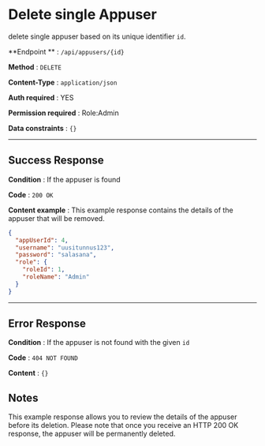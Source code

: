 # Delete single Appuser

delete single appuser based on its unique identifier `id`.

**Endpoint ** : `/api/appusers/{id}`

**Method** : `DELETE`

**Content-Type** : `application/json`

**Auth required** : YES

**Permission required** : Role:Admin

**Data constraints** : `{}`

---

## Success Response

**Condition** : If the appuser is found

**Code** : `200 OK`

**Content example** : This example response contains the details of the appuser that will be removed.

```json
{
  "appUserId": 4,
  "username": "uusitunnus123",
  "password": "salasana",
  "role": {
    "roleId": 1,
    "roleName": "Admin"
  }
}
```

---

## Error Response

**Condition** : If the appuser is not found with the given `id`

**Code** : `404 NOT FOUND`

**Content** : `{}`

## Notes

This example response allows you to review the details of the appuser before its deletion. Please note that once you receive an HTTP 200 OK response, the appuser will be permanently deleted.
